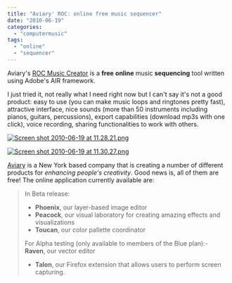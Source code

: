 ```yaml
---
title: "Aviary' ROC: online free music sequencer"
date: "2010-06-19"
categories: 
  - "computermusic"
tags: 
  - "online"
  - "sequencer"
---
```


Aviary's [ROC Music Creator](http://aviary.com/tools/music-creator) is a **free** **online** music **sequencing** tool written using Adobe's AIR framework.

I just tried it, not really what I need right now but I can't say it's not a good product: easy to use (you can make music loops and ringtones pretty fast), attractive interface, nice sounds (more than 50 instruments including pianos, guitars, percussions), export capabilities (download mp3s with one click), voice recording, sharing functionalities to work with others.

[![Screen shot 2010-06-19 at 11.28.21.png](/media/static/blog_img/Screen-shot-2010-06-19-at-11.28.21.png)](http://www.michelepasin.org/blog/wp-content/uploads/2010/06/Screen-shot-2010-06-19-at-11.28.21.png)

[![Screen shot 2010-06-19 at 11.30.27.png](/media/static/blog_img/Screen-shot-2010-06-19-at-11.30.27.png)](http://www.michelepasin.org/blog/wp-content/uploads/2010/06/Screen-shot-2010-06-19-at-11.30.27.png)

[Aviary](http://aviary.com/) is a New York based company that is creating a number of different products for _enhancing people's creativity_. Good news is, all of them are free! The online application currently available are:

> In Beta release:
> 
> - **Phoenix**, our layer-based image editor
> - **Peacock**, our visual laboratory for creating amazing effects and visualizations
> - **Toucan**, our color pallette coordinator
> 
> For Alpha testing (only available to members of the Blue plan):- **Raven**, our vector editor
> - **Talon**, our Firefox extension that allows users to perform screen capturing.
